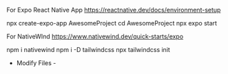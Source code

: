 For Expo React Native App
https://reactnative.dev/docs/environment-setup

npx create-expo-app AwesomeProject
cd AwesomeProject
npx expo start

For NativeWInd
https://www.nativewind.dev/quick-starts/expo

npm i nativewind
npm i -D tailwindcss
npx tailwindcss init
- Modify Files -

